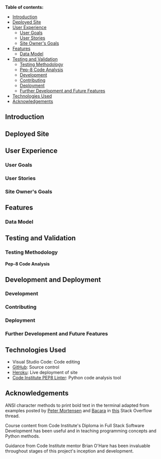 **Table of contents:**

- [Introduction](#introduction)
- [Deployed Site](#deployed-site)
- [User Experience](#user-experience)
  - [User Goals](#user-goals)
  - [User Stories](#user-stories)
  - [Site Owner's Goals](#site-owners-goals)
- [Features](#features)
  - [Data Model](#data-model)
- [Testing and Validation](#testing-and-validation)
  - [Testing Methodology](#testing-methodology)
  - [Pep-8 Code Analysis](#pep-8-code-analysis)
  - [Development](#development)
  - [Contributing](#contributing)
  - [Deployment](#deployment)
  - [Further Development and Future Features](#further-development-and-future-features)
- [Technologies Used](#technologies-used)
- [Acknowledgements](#acknowledgements)

<a id=introduction></a>

## Introduction



<a id=deployed-site></a>

## Deployed Site



<a id=user-experience></a>

## User Experience

<a id=user-goals></a>

### User Goals



<a id=user-stories></a>

### User Stories



<a id=site-owners-goals></a>

### Site Owner's Goals



<a id=features></a>

## Features



<a id=data-model></a>

### Data Model



<a id=testing-and-validation></a>

## Testing and Validation



<a id=testing-methodology></a>

### Testing Methodology



<a id=pep8-code-analysis></a>

#### Pep-8 Code Analysis



<a id=development-and-deployment></a>

## Development and Deployment



<a id=development></a>

### Development



<a id=contributing></a>

### Contributing



<a id=deployment></a>

### Deployment



<a id=further-development-and-future-features></a>

### Further Development and Future Features



<a id=technologies-used></a>

## Technologies Used

- Visual Studio Code: Code editing
- [GitHub](https://github.com/): Source control
- [Heroku](https://www.heroku.com): Live deployment of site
- [Code Institute PEP8 Linter](https://pep8ci.herokuapp.com/): Python code analysis tool

<a id=acknowledgements></a>

## Acknowledgements

ANSI character methods to print bold text in the terminal adapted from examples posted by [Peter Mortensen](https://stackoverflow.com/users/63550/peter-mortensen) and [Bacara](https://stackoverflow.com/users/1770999/bacara) in [this](https://stackoverflow.com/questions/8924173/how-can-i-print-bold-text-in-python#:~:text=In%20Python%2C%20escape%20sequences%20are,want%20to%20represent%20in%20bold.) Stack Overflow thread.

Course content from Code Institute's Diploma in Full Stack Software Development has been useful and in teaching programming concepts and Python methods.

Guidance from Code Institute mentor Brian O'Hare has been invaluable throughout stages of this project's inception and development.
